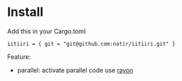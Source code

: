 # Install

Add this in your Cargo.toml
```
iitiiri = { git = "git@github.com:natir/iitiiri.git" }
```

Feature:
- parallel: activate parallel code use [rayon](https://github.com/rayon-rs/rayon)
